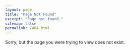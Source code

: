 ```yaml
---
layout: page
title: "Page Not Found"
excerpt: "Page not found."
sitemap: false
permalink: /404.html
---
```


Sorry, but the page you were trying to view does not exist.